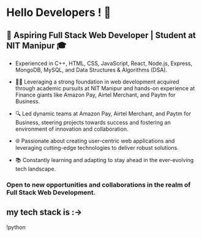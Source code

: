 # Hello Developers ! 👋

## 🚀 Aspiring Full Stack Web Developer | Student at NIT Manipur 🎓

- Experienced in C++, HTML, CSS, JavaScript, React, Node.js, Express, MongoDB, MySQL, and Data Structures & Algorithms (DSA).

- 👨‍💻 Leveraging a strong foundation in web development acquired through academic pursuits at NIT Manipur and hands-on experience at Finance giants like Amazon Pay, Airtel Merchant, and Paytm for Business.

- 🔍 Led dynamic teams at Amazon Pay, Airtel Merchant, and Paytm for Business, steering projects towards success and fostering an environment of innovation and collaboration.

- 🌐 Passionate about creating user-centric web applications and leveraging cutting-edge technologies to deliver robust solutions.

- 📚 Constantly learning and adapting to stay ahead in the ever-evolving tech landscape.

### Open to new opportunities and collaborations in the realm of Full Stack Web Development.

## my tech stack is :->
!python
